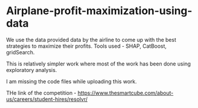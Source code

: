 # Airplane-profit-maximization-using-data
We use the data provided data by the airline to come up with the best strategies to maximize their profits. Tools used - SHAP, CatBoost, gridSearch.

This is relatively simpler work where most of the work has been done using exploratory analysis. 

I am missing the code files while uploading this work. 

THe link of the competition - https://www.thesmartcube.com/about-us/careers/student-hires/resolvr/

  
